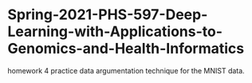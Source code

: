 # Spring-2021-PHS-597-Deep-Learning-with-Applications-to-Genomics-and-Health-Informatics
homework 4 practice data argumentation technique for the MNIST data.
